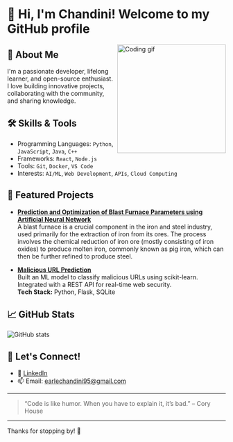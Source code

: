 # 👋 Hi, I'm Chandini! Welcome to my GitHub profile

<img align="right" src="https://media.giphy.com/media/L1R1tvI9svkIWwpVYr/giphy.gif" width="250" alt="Coding gif">

## 🚀 About Me
I'm a passionate developer, lifelong learner, and open-source enthusiast. I love building innovative projects, collaborating with the community, and sharing knowledge.

## 🛠️ Skills & Tools
- Programming Languages: `Python`, `JavaScript`, `Java`, `C++`
- Frameworks: `React`, `Node.js`
- Tools: `Git`, `Docker`, `VS Code`
- Interests: `AI/ML`, `Web Development`, `APIs`, `Cloud Computing`

## 🌟 Featured Projects
- **[Prediction and Optimization of Blast Furnace Parameters using Artificial Neural Network](#)**  
  A blast furnace is a crucial component in the iron and steel industry, used primarily for the extraction of iron from its ores. The process involves the chemical reduction of iron ore (mostly consisting of iron oxides) to produce molten iron, commonly known as pig iron, which can then be further refined to produce steel.

- **[Malicious URL Prediction](#)**  
  Built an ML model to classify malicious URLs using scikit-learn.  
  Integrated with a REST API for real-time web security.  
  **Tech Stack:** Python, Flask, SQLite

## 📈 GitHub Stats
![GitHub stats](https://github-readme-stats.vercel.app/api?username=chandini0928&show_icons=true&theme=radical)

## 🤝 Let's Connect!
- 💼 [LinkedIn](https://www.linkedin.com/in/chandini-earle-a64790291/)
- 📫 Email: earlechandini95@gmail.com

---

> “Code is like humor. When you have to explain it, it’s bad.” – Cory House

---

Thanks for stopping by! 🚀
